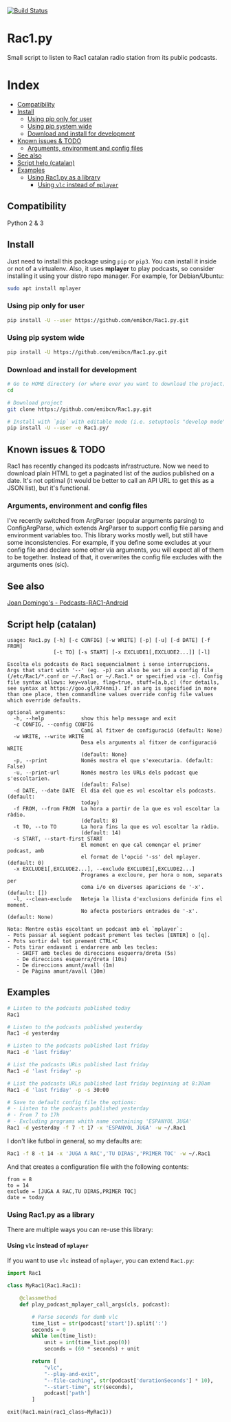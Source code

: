 
[![Build Status](https://travis-ci.com/emibcn/Rac1.py.svg?branch=master)](https://travis-ci.com/emibcn/Rac1.py)

# Rac1.py
Small script to listen to Rac1 catalan radio station from its public podcasts.

# Index
- [Compatibility](#compatibility)
- [Install](#install)
  - [Using pip only for user](#using-pip-only-for-user)
  - [Using pip system wide](#using-pip-system-wide)
  - [Download and install for development](#download-and-install-for-development)
- [Known issues & TODO](#known-issues--todo)
  - [Arguments, environment and config files](#arguments-environment-and-config-files)
- [See also](#see-also)
- [Script help (catalan)](#script-help-catalan)
- [Examples](#examples)
  - [Using Rac1.py as a library](#using-rac1py-as-a-library)
    - [Using `vlc` instead of `mplayer`](#using-vlc-instead-of-mplayer)

## Compatibility
Python 2 & 3

## Install
Just need to install this package using `pip` or `pip3`. You can install it inside or not of a virtualenv. Also, it uses **mplayer** to play podcasts, so consider installing it using your distro repo manager. For example, for Debian/Ubuntu:

```sh
sudo apt install mplayer
```

### Using pip only for user
```sh
pip install -U --user https://github.com/emibcn/Rac1.py.git
```

### Using pip system wide
```sh
pip install -U https://github.com/emibcn/Rac1.py.git
```

### Download and install for development
```sh
# Go to HOME directory (or where ever you want to download the project)
cd

# Download project
git clone https://github.com/emibcn/Rac1.py.git

# Install with `pip` with editable mode (i.e. setuptools "develop mode")
pip install -U --user -e Rac1.py/
```

## Known issues & TODO
Rac1 has recently changed its podcasts infrastructure. Now we need to
download plain HTML to get a paginated list of the audios published on a
date. It's not optimal (it would be better to call an API URL to get this
as a JSON list), but it's functional.

### Arguments, environment and config files
I've recently switched from ArgParser (popular arguments parsing) to ConfigArgParse, which extends
ArgParser to support config file parsing and environment variables too. This library works mostly well,
but still have some inconsistencies. For example, if you define some excludes at your config file and
declare some other via arguments, you will expect all of them to be together. Instead of that, it
overwrites the config file excludes with the arguments ones (sic).

## See also
[Joan Domingo's - Podcasts-RAC1-Android](https://github.com/joan-domingo/Podcasts-RAC1-Android)

## Script help (catalan)

```
usage: Rac1.py [-h] [-c CONFIG] [-w WRITE] [-p] [-u] [-d DATE] [-f FROM]
               [-t TO] [-s START] [-x EXCLUDE1[,EXCLUDE2...]] [-l]

Escolta els podcasts de Rac1 sequencialment i sense interrupcions. Args that start with '--' (eg. -p) can also be set in a config file (/etc/Rac1/*.conf or ~/.Rac1 or ~/.Rac1.* or specified via -c). Config file syntax allows: key=value, flag=true, stuff=[a,b,c] (for details, see syntax at https://goo.gl/R74nmi). If an arg is specified in more than one place, then commandline values override config file values which override defaults.

optional arguments:
  -h, --help            show this help message and exit
  -c CONFIG, --config CONFIG
                        Camí al fitxer de configuració (default: None)
  -w WRITE, --write WRITE
                        Desa els arguments al fitxer de configuració WRITE
                        (default: None)
  -p, --print           Només mostra el que s'executaria. (default: False)
  -u, --print-url       Només mostra les URLs dels podcast que s'escoltarien.
                        (default: False)
  -d DATE, --date DATE  El dia del que es vol escoltar els podcasts. (default:
                        today)
  -f FROM, --from FROM  La hora a partir de la que es vol escoltar la ràdio.
                        (default: 8)
  -t TO, --to TO        La hora fins la que es vol escoltar la ràdio.
                        (default: 14)
  -s START, --start-first START
                        El moment en que cal començar el primer podcast, amb
                        el format de l'opció '-ss' del mplayer. (default: 0)
  -x EXCLUDE1[,EXCLUDE2...], --exclude EXCLUDE1[,EXCLUDE2...]
                        Programes a excloure, per hora o nom, separats per
                        coma i/o en diverses aparicions de '-x'. (default: [])
  -l, --clean-exclude   Neteja la llista d'exclusions definida fins el moment.
                        No afecta posteriors entrades de '-x'. (default: None)

Nota: Mentre estàs escoltant un podcast amb el `mplayer`:
- Pots passar al següent podcast prement les tecles [ENTER] o [q].
- Pots sortir del tot prement CTRL+C
- Pots tirar endavant i endarrere amb les tecles:
   - SHIFT amb tecles de direccions esquerra/dreta (5s)
   - De direccions esquerra/dreta (10s)
   - De direccions amunt/avall (1m)
   - De Pàgina amunt/avall (10m)
```

## Examples
```sh
# Listen to the podcasts published today
Rac1

# Listen to the podcasts published yesterday
Rac1 -d yesterday

# Listen to the podcasts published last friday
Rac1 -d 'last friday'

# List the podcasts URLs published last friday
Rac1 -d 'last friday' -p

# List the podcasts URLs published last friday beginning at 8:30am
Rac1 -d 'last friday' -p -s 30:00

# Save to default config file the options:
# - Listen to the podcasts published yesterday
# - From 7 to 17h
# - Excluding programs whith name containing 'ESPANYOL JUGA'
Rac1 -d yesterday -f 7 -t 17 -x 'ESPANYOL JUGA' -w ~/.Rac1
```

I don't like futbol in general, so my defaults are:

```sh
Rac1 -f 8 -t 14 -x 'JUGA A RAC','TU DIRAS','PRIMER TOC' -w ~/.Rac1

```

And that creates a configuration file with the following contents:


```
from = 8
to = 14
exclude = [JUGA A RAC,TU DIRAS,PRIMER TOC]
date = today

```

### Using Rac1.py as a library
There are multiple ways you can re-use this library:

#### Using `vlc` instead of `mplayer`
If you want to use `vlc` instead of `mplayer`, you can extend `Rac1.py`:
```python
import Rac1

class MyRac1(Rac1.Rac1):

    @classmethod
    def play_podcast_mplayer_call_args(cls, podcast):

        # Parse seconds for dumb vlc
        time_list = str(podcast['start']).split(':')
        seconds = 0
        while len(time_list):
            unit = int(time_list.pop(0))
            seconds = (60 * seconds) + unit

        return [
            "vlc",
            "--play-and-exit",
            "--file-caching", str(podcast['durationSeconds'] * 10),
            "--start-time", str(seconds),
            podcast['path']
        ]

exit(Rac1.main(rac1_class=MyRac1))
```
